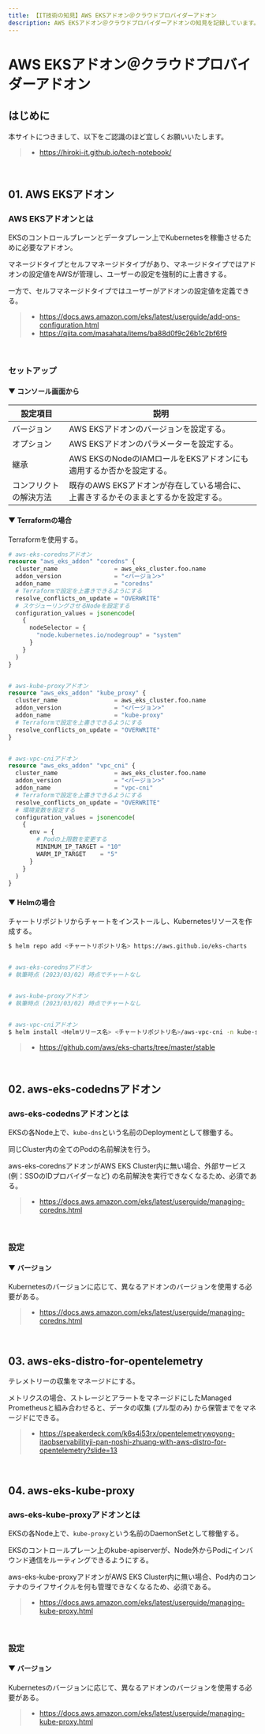 ```yaml
---
title: 【IT技術の知見】AWS EKSアドオン＠クラウドプロバイダーアドオン
description: AWS EKSアドオン＠クラウドプロバイダーアドオンの知見を記録しています。
---
```


# AWS EKSアドオン＠クラウドプロバイダーアドオン

## はじめに

本サイトにつきまして、以下をご認識のほど宜しくお願いいたします。

> - https://hiroki-it.github.io/tech-notebook/

<br>

## 01. AWS EKSアドオン

### AWS EKSアドオンとは

EKSのコントロールプレーンとデータプレーン上でKubernetesを稼働させるために必要なアドオン。

マネージドタイプとセルフマネージドタイプがあり、マネージドタイプではアドオンの設定値をAWSが管理し、ユーザーの設定を強制的に上書きする。

一方で、セルフマネージドタイプではユーザーがアドオンの設定値を定義できる。

> - https://docs.aws.amazon.com/eks/latest/userguide/add-ons-configuration.html
> - https://qiita.com/masahata/items/ba88d0f9c26b1c2bf6f9

<br>

### セットアップ

#### ▼ コンソール画面から

| 設定項目               | 説明                                                                                |
| ---------------------- | ----------------------------------------------------------------------------------- |
| バージョン             | AWS EKSアドオンのバージョンを設定する。                                             |
| オプション             | AWS EKSアドオンのパラメーターを設定する。                                           |
| 継承                   | AWS EKSのNodeのIAMロールをEKSアドオンにも適用するか否かを設定する。                 |
| コンフリクトの解決方法 | 既存のAWS EKSアドオンが存在している場合に、上書きするかそのままとするかを設定する。 |

#### ▼ Terraformの場合

Terraformを使用する。

```terraform
# aws-eks-corednsアドオン
resource "aws_eks_addon" "coredns" {
  cluster_name                = aws_eks_cluster.foo.name
  addon_version               = "<バージョン>"
  addon_name                  = "coredns"
  # Terraformで設定を上書きできるようにする
  resolve_conflicts_on_update = "OVERWRITE"
  # スケジューリングさせるNodeを設定する
  configuration_values = jsonencode(
    {
      nodeSelector = {
        "node.kubernetes.io/nodegroup" = "system"
      }
    }
  )
}


# aws-kube-proxyアドオン
resource "aws_eks_addon" "kube_proxy" {
  cluster_name                = aws_eks_cluster.foo.name
  addon_version               = "<バージョン>"
  addon_name                  = "kube-proxy"
  # Terraformで設定を上書きできるようにする
  resolve_conflicts_on_update = "OVERWRITE"
}


# aws-vpc-cniアドオン
resource "aws_eks_addon" "vpc_cni" {
  cluster_name                = aws_eks_cluster.foo.name
  addon_version               = "<バージョン>"
  addon_name                  = "vpc-cni"
  # Terraformで設定を上書きできるようにする
  resolve_conflicts_on_update = "OVERWRITE"
  # 環境変数を設定する
  configuration_values = jsonencode(
    {
      env = {
        # Podの上限数を変更する
        MINIMUM_IP_TARGET = "10"
        WARM_IP_TARGET    = "5"
      }
    }
  )
}
```

#### ▼ Helmの場合

チャートリポジトリからチャートをインストールし、Kubernetesリソースを作成する。

```bash
$ helm repo add <チャートリポジトリ名> https://aws.github.io/eks-charts


# aws-eks-corednsアドオン
# 執筆時点 (2023/03/02) 時点でチャートなし


# aws-kube-proxyアドオン
# 執筆時点 (2023/03/02) 時点でチャートなし


# aws-vpc-cniアドオン
$ helm install <Helmリリース名> <チャートリポジトリ名>/aws-vpc-cni -n kube-system --version <バージョンタグ>
```

> - https://github.com/aws/eks-charts/tree/master/stable

<br>

## 02. aws-eks-codednsアドオン

### aws-eks-codednsアドオンとは

EKSの各Node上で、`kube-dns`という名前のDeploymentとして稼働する。

同じCluster内の全てのPodの名前解決を行う。

aws-eks-corednsアドオンがAWS EKS Cluster内に無い場合、外部サービス (例：SSOのIDプロバイダーなど) の名前解決を実行できなくなるため、必須である。

> - https://docs.aws.amazon.com/eks/latest/userguide/managing-coredns.html

<br>

### 設定

#### ▼ バージョン

Kubernetesのバージョンに応じて、異なるアドオンのバージョンを使用する必要がある。

> - https://docs.aws.amazon.com/eks/latest/userguide/managing-coredns.html

<br>

## 03. aws-eks-distro-for-opentelemetry

テレメトリーの収集をマネージドにする。

メトリクスの場合、ストレージとアラートをマネージドにしたManaged Prometheusと組み合わせると、データの収集 (プル型のみ) から保管までをマネージドにできる。

> - https://speakerdeck.com/k6s4i53rx/opentelemetrywoyong-itaobservabilityji-pan-noshi-zhuang-with-aws-distro-for-opentelemetry?slide=13

<br>

## 04. aws-eks-kube-proxy

### aws-eks-kube-proxyアドオンとは

EKSの各Node上で、`kube-proxy`という名前のDaemonSetとして稼働する。

EKSのコントロールプレーン上のkube-apiserverが、Node外からPodにインバウンド通信をルーティングできるようにする。

aws-eks-kube-proxyアドオンがAWS EKS Cluster内に無い場合、Pod内のコンテナのライフサイクルを何も管理できなくなるため、必須である。

> - https://docs.aws.amazon.com/eks/latest/userguide/managing-kube-proxy.html

<br>

### 設定

#### ▼ バージョン

Kubernetesのバージョンに応じて、異なるアドオンのバージョンを使用する必要がある。

> - https://docs.aws.amazon.com/eks/latest/userguide/managing-kube-proxy.html

<br>
